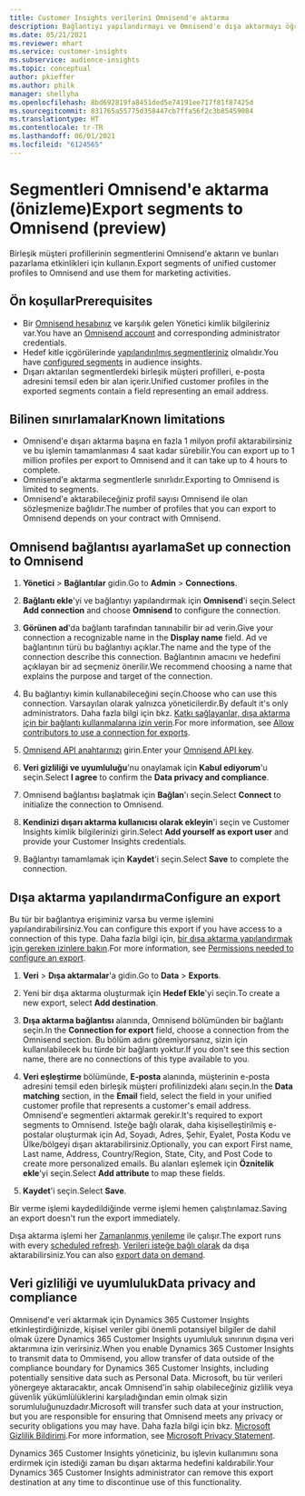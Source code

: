 ```yaml
---
title: Customer Insights verilerini Omnisend'e aktarma
description: Bağlantıyı yapılandırmayı ve Omnisend'e dışa aktarmayı öğrenin.
ms.date: 05/21/2021
ms.reviewer: mhart
ms.service: customer-insights
ms.subservice: audience-insights
ms.topic: conceptual
author: pkieffer
ms.author: philk
manager: shellyha
ms.openlocfilehash: 8bd692819fa8451ded5e74191ee717f81f87425d
ms.sourcegitcommit: 831765a55775d358447cb7ffa56f2c3b85459084
ms.translationtype: HT
ms.contentlocale: tr-TR
ms.lasthandoff: 06/01/2021
ms.locfileid: "6124565"
---
```

# <a name="export-segments-to-omnisend-preview"></a><span data-ttu-id="f20e5-103">Segmentleri Omnisend'e aktarma (önizleme)</span><span class="sxs-lookup"><span data-stu-id="f20e5-103">Export segments to Omnisend (preview)</span></span>

<span data-ttu-id="f20e5-104">Birleşik müşteri profillerinin segmentlerini Omnisend'e aktarın ve bunları pazarlama etkinlikleri için kullanın.</span><span class="sxs-lookup"><span data-stu-id="f20e5-104">Export segments of unified customer profiles to Omnisend and use them for marketing activities.</span></span>

## <a name="prerequisites"></a><span data-ttu-id="f20e5-105">Ön koşullar</span><span class="sxs-lookup"><span data-stu-id="f20e5-105">Prerequisites</span></span>

-   <span data-ttu-id="f20e5-106">Bir [Omnisend hesabınız](https://www.omnisend.com/) ve karşılık gelen Yönetici kimlik bilgileriniz var.</span><span class="sxs-lookup"><span data-stu-id="f20e5-106">You have an [Omnisend account](https://www.omnisend.com/) and corresponding administrator credentials.</span></span>
-   <span data-ttu-id="f20e5-107">Hedef kitle içgörülerinde [yapılandırılmış segmentleriniz](segments.md) olmalıdır.</span><span class="sxs-lookup"><span data-stu-id="f20e5-107">You have [configured segments](segments.md) in audience insights.</span></span>
-   <span data-ttu-id="f20e5-108">Dışarı aktarılan segmentlerdeki birleşik müşteri profilleri, e-posta adresini temsil eden bir alan içerir.</span><span class="sxs-lookup"><span data-stu-id="f20e5-108">Unified customer profiles in the exported segments contain a field representing an email address.</span></span>

## <a name="known-limitations"></a><span data-ttu-id="f20e5-109">Bilinen sınırlamalar</span><span class="sxs-lookup"><span data-stu-id="f20e5-109">Known limitations</span></span>

- <span data-ttu-id="f20e5-110">Omnisend'e dışarı aktarma başına en fazla 1 milyon profil aktarabilirsiniz ve bu işlemin tamamlanması 4 saat kadar sürebilir.</span><span class="sxs-lookup"><span data-stu-id="f20e5-110">You can export up to 1 million profiles per export to Omnisend and it can take up to 4 hours to complete.</span></span>
- <span data-ttu-id="f20e5-111">Omnisend'e aktarma segmentlerle sınırlıdır.</span><span class="sxs-lookup"><span data-stu-id="f20e5-111">Exporting to Omnisend is limited to segments.</span></span>
- <span data-ttu-id="f20e5-112">Omnisend'e aktarabileceğiniz profil sayısı Omnisend ile olan sözleşmenize bağlıdır.</span><span class="sxs-lookup"><span data-stu-id="f20e5-112">The number of profiles that you can export to Omnisend depends on your contract with Omnisend.</span></span>

## <a name="set-up-connection-to-omnisend"></a><span data-ttu-id="f20e5-113">Omnisend bağlantısı ayarlama</span><span class="sxs-lookup"><span data-stu-id="f20e5-113">Set up connection to Omnisend</span></span>

1. <span data-ttu-id="f20e5-114">**Yönetici** > **Bağlantılar** gidin.</span><span class="sxs-lookup"><span data-stu-id="f20e5-114">Go to **Admin** > **Connections**.</span></span>

1. <span data-ttu-id="f20e5-115">**Bağlantı ekle**'yi ve bağlantıyı yapılandırmak için **Omnisend**'i seçin.</span><span class="sxs-lookup"><span data-stu-id="f20e5-115">Select **Add connection** and choose **Omnisend** to configure the connection.</span></span>

1. <span data-ttu-id="f20e5-116">**Görünen ad**'da bağlantı tarafından tanınabilir bir ad verin.</span><span class="sxs-lookup"><span data-stu-id="f20e5-116">Give your connection a recognizable name in the **Display name** field.</span></span> <span data-ttu-id="f20e5-117">Ad ve bağlantının türü bu bağlantıyı açıklar.</span><span class="sxs-lookup"><span data-stu-id="f20e5-117">The name and the type of the connection describe this connection.</span></span> <span data-ttu-id="f20e5-118">Bağlantının amacını ve hedefini açıklayan bir ad seçmeniz önerilir.</span><span class="sxs-lookup"><span data-stu-id="f20e5-118">We recommend choosing a name that explains the purpose and target of the connection.</span></span>

1. <span data-ttu-id="f20e5-119">Bu bağlantıyı kimin kullanabileceğini seçin.</span><span class="sxs-lookup"><span data-stu-id="f20e5-119">Choose who can use this connection.</span></span> <span data-ttu-id="f20e5-120">Varsayılan olarak yalnızca yöneticilerdir.</span><span class="sxs-lookup"><span data-stu-id="f20e5-120">By default it's only administrators.</span></span> <span data-ttu-id="f20e5-121">Daha fazla bilgi için bkz. [Katkı sağlayanlar, dışa aktarma için bir bağlantı kullanmalarına izin verin](connections.md#allow-contributors-to-use-a-connection-for-exports).</span><span class="sxs-lookup"><span data-stu-id="f20e5-121">For more information, see [Allow contributors to use a connection for exports](connections.md#allow-contributors-to-use-a-connection-for-exports).</span></span>

1. <span data-ttu-id="f20e5-122">[Omnisend API anahtarınızı](https://support.omnisend.com/en/articles/1061890-generating-api-key) girin.</span><span class="sxs-lookup"><span data-stu-id="f20e5-122">Enter your [Omnisend API key](https://support.omnisend.com/en/articles/1061890-generating-api-key).</span></span>

1. <span data-ttu-id="f20e5-123">**Veri gizliliği ve uyumluluğu**'nu onaylamak için **Kabul ediyorum**'u seçin.</span><span class="sxs-lookup"><span data-stu-id="f20e5-123">Select **I agree** to confirm the **Data privacy and compliance**.</span></span>

1. <span data-ttu-id="f20e5-124">Omnisend bağlantısı başlatmak için **Bağlan**'ı seçin.</span><span class="sxs-lookup"><span data-stu-id="f20e5-124">Select **Connect** to initialize the connection to Omnisend.</span></span>

1. <span data-ttu-id="f20e5-125">**Kendinizi dışarı aktarma kullanıcısı olarak ekleyin**'i seçin ve Customer Insights kimlik bilgilerinizi girin.</span><span class="sxs-lookup"><span data-stu-id="f20e5-125">Select **Add yourself as export user** and provide your Customer Insights credentials.</span></span>

1. <span data-ttu-id="f20e5-126">Bağlantıyı tamamlamak için **Kaydet**'i seçin.</span><span class="sxs-lookup"><span data-stu-id="f20e5-126">Select **Save** to complete the connection.</span></span>

## <a name="configure-an-export"></a><span data-ttu-id="f20e5-127">Dışa aktarma yapılandırma</span><span class="sxs-lookup"><span data-stu-id="f20e5-127">Configure an export</span></span>

<span data-ttu-id="f20e5-128">Bu tür bir bağlantıya erişiminiz varsa bu verme işlemini yapılandırabilirsiniz.</span><span class="sxs-lookup"><span data-stu-id="f20e5-128">You can configure this export if you have access to a connection of this type.</span></span> <span data-ttu-id="f20e5-129">Daha fazla bilgi için, [bir dışa aktarma yapılandırmak için gereken izinlere bakın](export-destinations.md#set-up-a-new-export).</span><span class="sxs-lookup"><span data-stu-id="f20e5-129">For more information, see [Permissions needed to configure an export](export-destinations.md#set-up-a-new-export).</span></span>

1. <span data-ttu-id="f20e5-130">**Veri** > **Dışa aktarmalar**'a gidin.</span><span class="sxs-lookup"><span data-stu-id="f20e5-130">Go to **Data** > **Exports**.</span></span>

1. <span data-ttu-id="f20e5-131">Yeni bir dışa aktarma oluşturmak için **Hedef Ekle**'yi seçin.</span><span class="sxs-lookup"><span data-stu-id="f20e5-131">To create a new export, select **Add destination**.</span></span>

1. <span data-ttu-id="f20e5-132">**Dışa aktarma bağlantısı** alanında, Omnisend bölümünden bir bağlantı seçin.</span><span class="sxs-lookup"><span data-stu-id="f20e5-132">In the **Connection for export** field, choose a connection from the Omnisend section.</span></span> <span data-ttu-id="f20e5-133">Bu bölüm adını göremiyorsanız, sizin için kullanılabilecek bu türde bir bağlantı yoktur.</span><span class="sxs-lookup"><span data-stu-id="f20e5-133">If you don't see this section name, there are no connections of this type available to you.</span></span>

1. <span data-ttu-id="f20e5-134">**Veri eşleştirme** bölümünde, **E-posta** alanında, müşterinin e-posta adresini temsil eden birleşik müşteri profilinizdeki alanı seçin.</span><span class="sxs-lookup"><span data-stu-id="f20e5-134">In the **Data matching** section, in the **Email** field, select the field in your unified customer profile that represents a customer's email address.</span></span> <span data-ttu-id="f20e5-135">Omnisend'e segmentleri aktarmak gerekir.</span><span class="sxs-lookup"><span data-stu-id="f20e5-135">It's required to export segments to Omnisend.</span></span> <span data-ttu-id="f20e5-136">Isteğe bağlı olarak, daha kişiselleştirilmiş e-postalar oluşturmak için Ad, Soyadı, Adres, Şehir, Eyalet, Posta Kodu ve Ülke/bölgeyi dışarı aktarabilirsiniz.</span><span class="sxs-lookup"><span data-stu-id="f20e5-136">Optionally, you can export First name, Last name, Address, Country/Region, State, City, and Post Code to create more personalized emails.</span></span> <span data-ttu-id="f20e5-137">Bu alanları eşlemek için **Öznitelik ekle**'yi seçin.</span><span class="sxs-lookup"><span data-stu-id="f20e5-137">Select **Add attribute** to map these fields.</span></span>

1. <span data-ttu-id="f20e5-138">**Kaydet**'i seçin.</span><span class="sxs-lookup"><span data-stu-id="f20e5-138">Select **Save**.</span></span>

<span data-ttu-id="f20e5-139">Bir verme işlemi kaydedildiğinde verme işlemi hemen çalıştırılamaz.</span><span class="sxs-lookup"><span data-stu-id="f20e5-139">Saving an export doesn't run the export immediately.</span></span>

<span data-ttu-id="f20e5-140">Dışa aktarma işlemi her [Zamanlanmış yenileme](system.md#schedule-tab) ile çalışır.</span><span class="sxs-lookup"><span data-stu-id="f20e5-140">The export runs with every [scheduled refresh](system.md#schedule-tab).</span></span> <span data-ttu-id="f20e5-141">[Verileri isteğe bağlı olarak](export-destinations.md#run-exports-on-demand) da dışa aktarabilirsiniz.</span><span class="sxs-lookup"><span data-stu-id="f20e5-141">You can also [export data on demand](export-destinations.md#run-exports-on-demand).</span></span> 


## <a name="data-privacy-and-compliance"></a><span data-ttu-id="f20e5-142">Veri gizliliği ve uyumluluk</span><span class="sxs-lookup"><span data-stu-id="f20e5-142">Data privacy and compliance</span></span>

<span data-ttu-id="f20e5-143">Omnisend'e veri aktarmak için Dynamics 365 Customer Insights etkinleştirdiğinizde, kişisel veriler gibi önemli potansiyel bilgiler de dahil olmak üzere Dynamics 365 Customer Insights uyumluluk sınırının dışına veri aktarımına izin verirsiniz.</span><span class="sxs-lookup"><span data-stu-id="f20e5-143">When you enable Dynamics 365 Customer Insights to transmit data to Ommisend, you allow transfer of data outside of the compliance boundary for Dynamics 365 Customer Insights, including potentially sensitive data such as Personal Data.</span></span> <span data-ttu-id="f20e5-144">Microsoft, bu tür verileri yönergeye aktaracaktır, ancak Omnisend'in sahip olabileceğiniz gizlilik veya güvenlik yükümlülüklerini karşıladığından emin olmak sizin sorumluluğunuzdadır.</span><span class="sxs-lookup"><span data-stu-id="f20e5-144">Microsoft will transfer such data at your instruction, but you are responsible for ensuring that Omnisend meets any privacy or security obligations you may have.</span></span> <span data-ttu-id="f20e5-145">Daha fazla bilgi için bkz. [Microsoft Gizlilik Bildirimi](https://go.microsoft.com/fwlink/?linkid=396732).</span><span class="sxs-lookup"><span data-stu-id="f20e5-145">For more information, see [Microsoft Privacy Statement](https://go.microsoft.com/fwlink/?linkid=396732).</span></span>

<span data-ttu-id="f20e5-146">Dynamics 365 Customer Insights yöneticiniz, bu işlevin kullanımını sona erdirmek için istediği zaman bu dışarı aktarma hedefini kaldırabilir.</span><span class="sxs-lookup"><span data-stu-id="f20e5-146">Your Dynamics 365 Customer Insights administrator can remove this export destination at any time to discontinue use of this functionality.</span></span>
